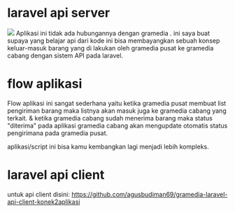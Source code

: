 # laravel api server
<img src="https://i.ibb.co/jVstTcw/1117-1.gif">
Aplikasi ini tidak ada hubungannya dengan gramedia .
ini saya buat supaya yang belajar api dari kode ini bisa membayangkan sebuah konsep keluar-masuk 
barang yang di lakukan oleh gramedia pusat ke gramedia cabang dengan sistem API pada laravel.

# flow aplikasi
Flow aplikasi ini sangat sederhana yaitu ketika gramedia pusat membuat list pengiriman barang maka listnya akan masuk juga ke gramedia cabang yang terkait.
& ketika gramedia cabang sudah menerima barang maka status "diterima" pada aplikasi gramedia cabang akan mengupdate otomatis status pengirimana pada gramedia pusat.

aplikasi/script ini bisa kamu kembangkan lagi menjadi lebih kompleks.

# laravel api client
untuk api client disini:
https://github.com/agusbudiman69/gramedia-laravel-api-client-konek2aplikasi

